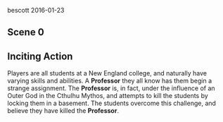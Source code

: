 
bescott 2016-01-23

Scene 0
-------

## Inciting Action ##

Players are all students at a New England college, and naturally have varying skills and abilities.
A **Professor** they all know has them begin a strange assignment.
The **Professor** is, in fact, under the influence of an Outer God in the Cthulhu Mythos, and attempts to kill the students by locking them in a basement.
The students overcome this challenge, and believe they have killed the **Professor**.